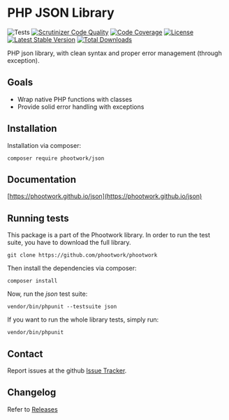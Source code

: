 # PHP JSON Library

![Tests](https://github.com/phootwork/phootwork/workflows/Tests/badge.svg)
[![Scrutinizer Code Quality](https://scrutinizer-ci.com/g/phootwork/phootwork/badges/quality-score.png?b=master)](https://scrutinizer-ci.com/g/phootwork/phootwork/?branch=master)
[![Code Coverage](https://scrutinizer-ci.com/g/phootwork/phootwork/badges/coverage.png?b=master)](https://scrutinizer-ci.com/g/phootwork/phootwork/?branch=master)
[![License](https://img.shields.io/github/license/phootwork/json.svg?style=flat-square)](https://packagist.org/packages/phootwork/json)
[![Latest Stable Version](https://img.shields.io/packagist/v/phootwork/json.svg?style=flat-square)](https://packagist.org/packages/phootwork/json)
[![Total Downloads](https://img.shields.io/packagist/dt/phootwork/json.svg?style=flat-square&colorB=007ec6)](https://packagist.org/packages/phootwork/json)

PHP json library, with clean syntax and proper error management (through exception).

## Goals

- Wrap native PHP functions with classes
- Provide solid error handling with exceptions

## Installation

Installation via composer:

```
composer require phootwork/json
```

## Documentation

[https://phootwork.github.io/json](https://phootwork.github.io/json)

## Running tests

This package is a part of the Phootwork library. In order to run the test suite, you have to download the full library.

```
git clone https://github.com/phootwork/phootwork
```
Then install the dependencies via composer:

```
composer install
```
Now, run the *json* test suite:

```
vendor/bin/phpunit --testsuite json
```
If you want to run the whole library tests, simply run:

```
vendor/bin/phpunit
```


## Contact

Report issues at the github [Issue Tracker](https://github.com/phootwork/phootwork/issues).

## Changelog

Refer to [Releases](https://github.com/phootwork/phootwork/releases)